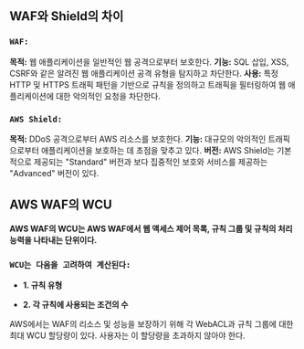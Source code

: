 ## WAF와 Shield의 차이
### **```WAF:```**
**목적:** 웹 애플리케이션을 일반적인 웹 공격으로부터 보호한다.
**기능:** SQL 삽입, XSS, CSRF와 같은 알려진 웹 애플리케이션 공격 유형을 탐지하고 차단한다.
**사용:** 특정 HTTP 및 HTTPS 트래픽 패턴을 기반으로 규칙을 정의하고 트래픽을 필터링하여 웹 애플리케이션에 대한 악의적인 요청을 차단한다.

### **```AWS Shield:```**
**목적:** DDoS 공격으로부터 AWS 리소스를 보호한다.
**기능:** 대규모의 악의적인 트래픽으로부터 애플리케이션을 보호하는 데 초점을 맞추고 있다.
**버전:** AWS Shield는 기본적으로 제공되는 "Standard" 버전과 보다 집중적인 보호와 서비스를 제공하는 "Advanced" 버전이 있다.

## AWS WAF의 WCU
**AWS WAF의 WCU는 AWS WAF에서 웹 액세스 제어 목록, 규칙 그룹 및 규칙의 처리 능력을 나타내는 단위이다.**
### **```WCU는 다음을 고려하여 계산된다:```**

- **1. 규칙 유형**

- **2. 각 규칙에 사용되는 조건의 수**

AWS에서는 WAF의 리소스 및 성능을 보장하기 위해 각 WebACL과 규칙 그룹에 대한 최대 WCU 할당량이 있다. 사용자는 이 할당량을 초과하지 않아야 한다.

